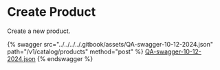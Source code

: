 # Create Product

Create a new product.

{% swagger src="../../../../.gitbook/assets/QA-swagger-10-12-2024.json" path="/v1/catalog/products" method="post" %}
[QA-swagger-10-12-2024.json](../../../../.gitbook/assets/QA-swagger-10-12-2024.json)
{% endswagger %}
